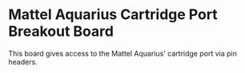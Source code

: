 # Mattel Aquarius Cartridge Port Breakout Board

This board gives access to the Mattel Aquarius' cartridge port via pin headers.

